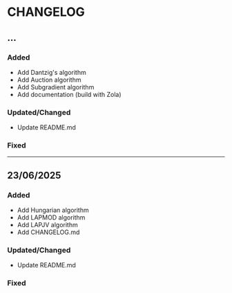 # CHANGELOG

## ...

### Added

- Add Dantzig's algorithm
- Add Auction algorithm
- Add Subgradient algorithm
- Add documentation (build with Zola)

### Updated/Changed

- Update README.md

### Fixed


---

## 23/06/2025

### Added

- Add Hungarian algorithm
- Add LAPMOD algorithm
- Add LAPJV algorithm
- Add CHANGELOG.md

### Updated/Changed

- Update README.md

### Fixed

